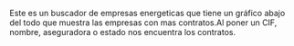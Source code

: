 Este es un buscador de empresas energeticas que tiene un gráfico abajo del todo que muestra las empresas con mas contratos.Al poner un CIF, nombre, aseguradora o estado nos encuentra los contratos.
